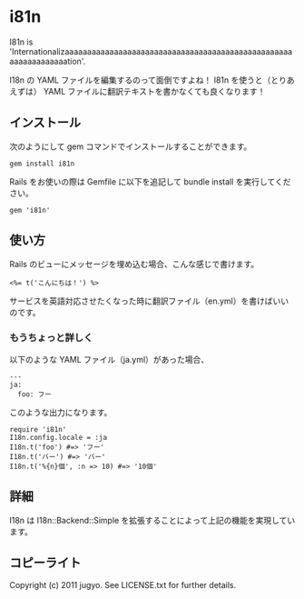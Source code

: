 i81n
====

I81n is 'Internationalizaaaaaaaaaaaaaaaaaaaaaaaaaaaaaaaaaaaaaaaaaaaaaaaaaaaaaaaaaaaaaaaation'.

I18n の YAML ファイルを編集するのって面倒ですよね！
I81n を使うと（とりあえずは） YAML ファイルに翻訳テキストを書かなくても良くなります！

インストール
----

次のようにして gem コマンドでインストールすることができます。

    gem install i81n

Rails をお使いの際は Gemfile に以下を追記して bundle install を実行してください。

    gem 'i81n'

使い方
----

Rails のビューにメッセージを埋め込む場合、こんな感じで書けます。

    <%= t('こんにちは！') %>

サービスを英語対応させたくなった時に翻訳ファイル（en.yml）を書けばいいのです。

### もうちょっと詳しく

以下のような YAML ファイル（ja.yml）があった場合、

    ---
    ja:
      foo: フー

このような出力になります。

    require 'i81n'
    I18n.config.locale = :ja
    I18n.t('foo') #=> 'フー'
    I18n.t('バー') #=> 'バー'
    I18n.t('%{n}個', :n => 10) #=> '10個'

詳細
----

I18n は I18n::Backend::Simple を拡張することによって上記の機能を実現しています。

コピーライト
----

Copyright (c) 2011 jugyo. See LICENSE.txt for further details.